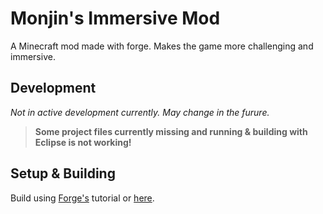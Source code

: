 # Monjin's Immersive Mod
A Minecraft mod made with forge. Makes the game more challenging and immersive.

## Development ##
*Not in active development currently. May change in the furure.*

> **Some project files currently missing and running & building with Eclipse is not working!**

## Setup & Building ##
Build using [Forge's](http://files.minecraftforge.net/) tutorial or 
[here](https://cubicoder.github.io/tutorials/1-12-2/2018-06-19-setting-up-the-development-environment/).
